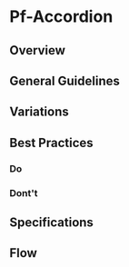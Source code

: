 # Pf-Accordion

## Overview

## General Guidelines

## Variations

## Best Practices

### Do

### Dont't

## Specifications

## Flow
